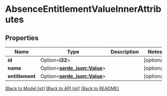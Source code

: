# AbsenceEntitlementValueInnerAttributes

## Properties

Name | Type | Description | Notes
------------ | ------------- | ------------- | -------------
**id** | Option<**i32**> |  | [optional]
**name** | Option<[**serde_json::Value**](.md)> |  | [optional]
**entitlement** | Option<[**serde_json::Value**](.md)> |  | [optional]

[[Back to Model list]](../README.md#documentation-for-models) [[Back to API list]](../README.md#documentation-for-api-endpoints) [[Back to README]](../README.md)


